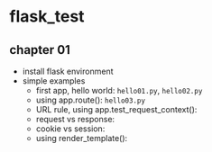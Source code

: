 # flask_test

## chapter 01
* install flask environment
* simple examples
    * first app, hello world: `hello01.py`, `hello02.py`
    * using app.route(): `hello03.py`
    * URL rule, using app.test_request_context():
    * request vs response:
    * cookie vs session:
    * using render_template():